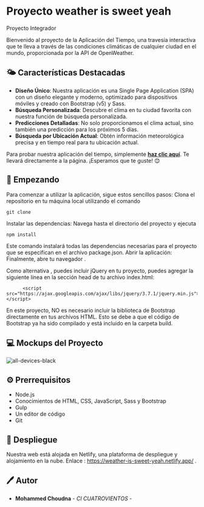 # Proyecto weather is sweet yeah
Proyecto Integrador


Bienvenido al proyecto de la Aplicación del Tiempo, una travesía interactiva que te lleva a través de las condiciones climáticas de cualquier ciudad en el mundo, proporcionada por la API de OpenWeather.

## 🌤️ Características Destacadas
- **Diseño Único**: Nuestra aplicación es una Single Page Application (SPA) con un diseño elegante y moderno, optimizado para dispositivos móviles y creado con Bootstrap (v5) y Sass.
- **Búsqueda Personalizada**: Descubre el clima en tu ciudad favorita con nuestra función de búsqueda personalizada.
- **Predicciones Detalladas**: No solo proporcionamos el clima actual, sino también una predicción para los próximos 5 días.
- **Búsqueda por Ubicación Actual**: Obtén información meteorológica precisa y en tiempo real para tu ubicación actual.


Para probar nuestra aplicación del tiempo, simplemente [**haz clic aquí**](https://weather-is-sweet-yeah.netlify.app/). Te llevará directamente a la página. ¡Esperamos que te guste! 😊

## 🚀 Empezando

Para comenzar a utilizar la aplicación, sigue estos sencillos pasos:
Clona el repositorio en tu máquina local utilizando el comando
          
    git clone 

Instalar las dependencias: Navega hasta el directorio del proyecto y ejecuta 

    npm install
Este comando instalará todas las dependencias necesarias para el proyecto que se especifican en el archivo package.json.
Abrir la aplicación: Finalmente, abre tu navegador .


Como alternativa , puedes incluir jQuery en tu proyecto, puedes agregar la siguiente línea en la sección head de tu archivo index.html:
                    
          <script src="https://ajax.googleapis.com/ajax/libs/jquery/3.7.1/jquery.min.js"></script>

En este proyecto, NO es necesario incluir la biblioteca de Bootstrap directamente en tus archivos HTML. Esto se debe a que el código de Bootstrap ya ha sido compilado y está incluido en la carpeta build.


          
## 💻 Mockups del Proyecto

![all-devices-black](https://github.com/MohammedChoudna0/weather-is-sweet-yeah-/assets/117014262/b7c7b583-fce0-445d-8324-1383558e8bb4)


## ⚙️ Prerrequisitos
- Node.js
- Conocimientos de HTML, CSS, JavaScript, Sass y Bootstrap
- Gulp
- Un editor de código
- Git


## 🚀 Despliegue 

Nuestra  web está alojada en Netlify, una plataforma de despliegue y alojamiento en la nube. Enlace : https://weather-is-sweet-yeah.netlify.app/ .


## 🖊️ Autor

  - **Mohammed Choudna** - *CI CUATROVIENTOS* -
    

